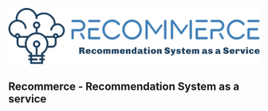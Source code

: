 ![Recommerce Logo](https://raw.githubusercontent.com/sajjadsaharkhan/Recommerce/main/assets/recommerce-logo.png)
## Recommerce - Recommendation System as a service
<br />

